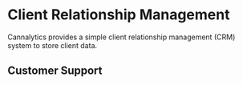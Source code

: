 # Client Relationship Management

Cannalytics provides a simple client relationship management (CRM) system to store client data.

## Customer Support
